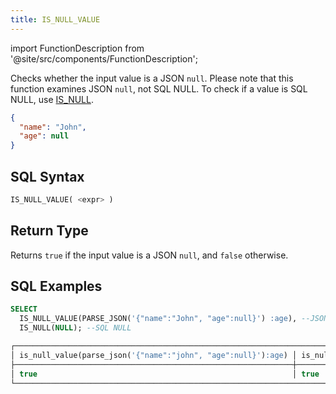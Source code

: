 ```yaml
---
title: IS_NULL_VALUE
---
```

import FunctionDescription from '@site/src/components/FunctionDescription';

<FunctionDescription description="Introduced or updated: v1.2.368"/>

Checks whether the input value is a JSON `null`. Please note that this function examines JSON `null`, not SQL NULL. To check if a value is SQL NULL, use [IS_NULL](../03-conditional-functions/is-null).

```json title='JSON null Example:'
{
  "name": "John",
  "age": null
}   
```

## SQL Syntax

```sql
IS_NULL_VALUE( <expr> )
```

## Return Type

Returns `true` if the input value is a JSON `null`, and `false` otherwise.

## SQL Examples

```sql
SELECT
  IS_NULL_VALUE(PARSE_JSON('{"name":"John", "age":null}') :age), --JSON null
  IS_NULL(NULL); --SQL NULL

┌──────────────────────────────────────────────────────────────────────────────┐
│ is_null_value(parse_json('{"name":"john", "age":null}'):age) │ is_null(null) │
├──────────────────────────────────────────────────────────────┼───────────────┤
│ true                                                         │ true          │
└──────────────────────────────────────────────────────────────────────────────┘
```